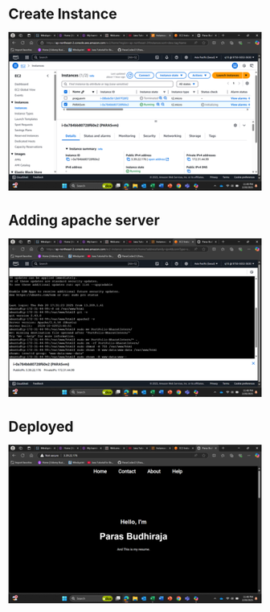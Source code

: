 # Create Instance

![alt text]({546FD0BE-725C-4C82-9625-27FA032AF2E5}.png)


# Adding apache server

![alt text](image.png)

# Deployed 

![alt text](image-1.png)